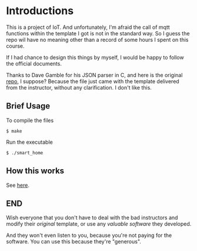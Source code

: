 # Introductions

This is a project of IoT. And unfortunately, I'm afraid the call of mqtt functions within the template I got is not in the standard way. So I guess the repo wil have no meaning other than a record of some hours I spent on this course.

If I had chance to design this things by myself, I would be happy to follow the official documents.

Thanks to Dave Gamble for his JSON parser in C, and here is the original [repo](https://github.com/DaveGamble/cJSON), I suppose? Because the file just came with the template delivered from the instructor, without any clarification. I don't like this.

## Brief Usage

To compile the files

```shell
$ make 
``` 

Run the executable

```shell
$ ./smart_home
``` 

## How this works

See [here](https://redbowtie.github.io/2022/10/10/IoTCoursework/).

## END

Wish everyone that you don't have to deal with the bad instructors and modify their *original* template, or use any *valuable software* they developed.

And they won't even listen to you, because you're not paying for the software. You can use this because they're "generous".
